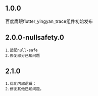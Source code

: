 ## 1.0.0
百度鹰眼flutter_yingyan_trace组件初始发布

## 2.0.0-nullsafety.0
    1.适配null-safe
    2.修复部分已知问题

## 2.1.0
	1.优化内部逻辑；
	2.修复其他已知问题。
